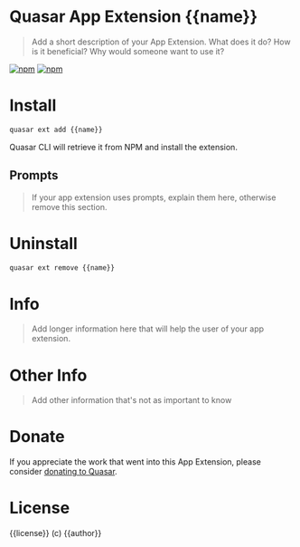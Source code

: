 # Quasar App Extension {{name}}

> Add a short description of your App Extension. What does it do? How is it beneficial? Why would someone want to use it?

[![npm](https://img.shields.io/npm/v/quasar-app-extension-{{name}}.svg?label=quasar-app-extension-{{name}})](https://www.npmjs.com/package/quasar-app-extension-{{name}})
[![npm](https://img.shields.io/npm/dt/quasar-app-extension-{{name}}.svg)](https://www.npmjs.com/package/quasar-app-extension-{{name}})

# Install
```bash
quasar ext add {{name}}
```
Quasar CLI will retrieve it from NPM and install the extension.

## Prompts

> If your app extension uses prompts, explain them here, otherwise remove this section.

# Uninstall
```bash
quasar ext remove {{name}}
```

# Info
> Add longer information here that will help the user of your app extension.

# Other Info
> Add other information that's not as important to know

# Donate
If you appreciate the work that went into this App Extension, please consider [donating to Quasar](https://donate.quasar.dev).

# License
{{license}} (c) {{author}}
